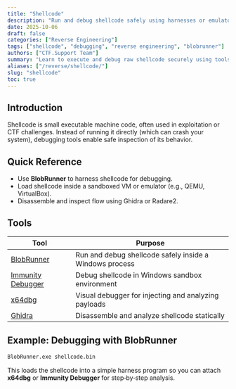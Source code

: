 ```yaml
---
title: "Shellcode"
description: "Run and debug shellcode safely using harnesses or emulators in CTF reverse engineering challenges."
date: 2025-10-06
draft: false
categories: ["Reverse Engineering"]
tags: ["shellcode", "debugging", "reverse engineering", "blobrunner"]
authors: ["CTF.Support Team"]
summary: "Learn to execute and debug raw shellcode securely using tools like BlobRunner and controlled Windows/Linux environments."
aliases: ["/reverse/shellcode/"]
slug: "shellcode"
toc: true
---
```


## Introduction

Shellcode is small executable machine code, often used in exploitation or CTF challenges.
Instead of running it directly (which can crash your system), debugging tools enable safe inspection of its behavior.

## Quick Reference

- Use **BlobRunner** to harness shellcode for debugging.
- Load shellcode inside a sandboxed VM or emulator (e.g., QEMU, VirtualBox).
- Disassemble and inspect flow using Ghidra or Radare2.

## Tools

| Tool                                                                | Purpose                                                 |
|---------------------------------------------------------------------|---------------------------------------------------------|
| [BlobRunner](https://github.com/OALabs/BlobRunner)                  | Run and debug shellcode safely inside a Windows process |
| [Immunity Debugger](https://www.immunityinc.com/products/debugger/) | Debug shellcode in Windows sandbox environment          |
| [x64dbg](https://x64dbg.com/)                                       | Visual debugger for injecting and analyzing payloads    |
| [Ghidra](https://ghidra-sre.org/)                                   | Disassemble and analyze shellcode statically            |

## Example: Debugging with BlobRunner

```bash
BlobRunner.exe shellcode.bin
```

This loads the shellcode into a simple harness program so you can attach **x64dbg** or **Immunity Debugger** for step‑by‑step analysis.
